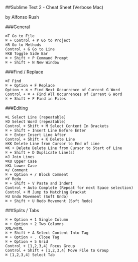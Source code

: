 ##Sublime Text 2 - Cheat Sheet (Verbose Mac)

by Alfonso Rush

###General

```⌘T Go to File⌘ + Control + P Go to Project⌘R Go to MethodsControl + G Go to Line⌘KB Toggle Side Bar⌘ + Shift + P Command Prompt⌘ + Shift + N New Window```

###Find / Replace```⌘F Find⌘ + Option + F ReplaceOption + ⌘ + Find Next Occurrence of Current G WordControl + ⌘ + Find All Occurrences of Current G Word⌘ + Shift + F Find in Files```

###Editing
```⌘L Select Line (repeatable)⌘D Select Word (repeatable)Control + Shift + M Select Content In Brackets⌘ + Shift + Insert Line Before Enter⌘ + Enter Insert Line AfterControl + Shift + K Delete Line ⌘KK Delete Line from Cursor to End of Line⌘K + Delete Delete Line from Cursor to Start of Line⌘ + Shift + D Duplicate Line(s)⌘J Join Lines⌘KU Upper Case⌘KL Lower Case⌘/ Comment⌘ + Option + / Block Comment⌘Y Redo⌘ + Shift + V Paste and IndentControl + Auto Complete (Repeat for next Space selection)Control + M Jump to Matching Bracket⌘U Undo Movement (Soft Undo)⌘ + Shift + U Redo Movement (Soft Redo)```

###Splits / Tabs```⌘ + Option + 1 Single Column⌘ + Option + 2 Two ColumnsXML/HTML⌘ + Shift + A Select Content Into Tag⌘ + Option + . Close Tag⌘ + Option + 5 GridControl + [1,2,3,4] Focus GroupControl + Shift + [1,2,3,4] Move File to Group⌘ [1,2,3,4] Select Tab```